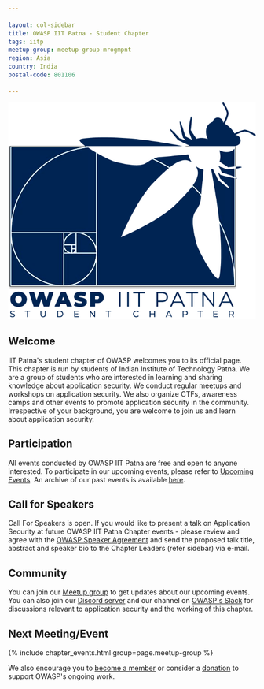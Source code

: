 ```yaml
---

layout: col-sidebar
title: OWASP IIT Patna - Student Chapter
tags: iitp
meetup-group: meetup-group-mrogmpnt
region: Asia
country: India
postal-code: 801106

---
```


<img src="assets/images/white_logo.png" />

## Welcome

IIT Patna's student chapter of OWASP welcomes you to its official page. This chapter is run by students of Indian Institute of Technology Patna. We are a group of students who are interested in learning and sharing knowledge about application security. We conduct regular meetups and workshops on application security. We also organize CTFs, awareness camps and other events to promote application security in the community. Irrespective of your background, you are welcome to join us and learn about application security.

## Participation

All events conducted by OWASP IIT Patna are free and open to anyone interested. To participate in our upcoming events, please refer to <a href="/www-chapter-indian-institute-of-technology-patna#div-upcoming" onclick="location.hash='div-upcoming'; location.reload();">Upcoming Events</a>. An archive of our past events is available <a href="/www-chapter-indian-institute-of-technology-patna#div-past" onclick="location.hash='div-past'; location.reload();">here</a>.

## Call for Speakers

Call For Speakers is open. If you would like to present a talk on Application Security at future OWASP IIT Patna Chapter events - please review and agree with the [OWASP Speaker Agreement](https://owasp.org/www-policy/legal/speaker-agreement) and send the proposed talk title, abstract and speaker bio to the Chapter Leaders (refer sidebar) via e-mail.

## Community

You can join our [Meetup group](https://www.meetup.com/meetup-group-mrogmpnt/) to get updates about our upcoming events. You can also join our [Discord server](https://discord.gg/J3WUmK3wPK) and our channel on [OWASP's Slack](https://owasp.slack.com/) for discussions relevant to application security and the working of this chapter.

Next Meeting/Event <!-- You should keep this section as it will populate your meetup events -->
---------------------
{% include chapter_events.html group=page.meetup-group %}


We also encourage you to [become a member](https://owasp.org/membership/) or consider a [donation](https://owasp.org/donate/) to support OWASP's ongoing work.
